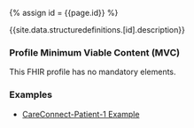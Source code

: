 
{% assign id = {{page.id}} %}

{{site.data.structuredefinitions.[id].description}}

### Profile Minimum Viable Content (MVC) ###

This FHIR profile has no mandatory elements.

### Examples ###

- [CareConnect-Patient-1 Example](CareConnect-Patient-Example-1.html)